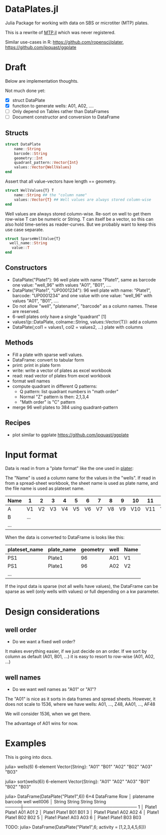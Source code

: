 # DataPlates.jl

Julia Package for working with data on SBS or microtiter (MTP) plates.

This is a rewrite of [MTP.jl](https://github.com/tp2750/MTP.jl) which was never registered.

Similar use-cases in R:  https://github.com/ropensci/plater, https://github.com/jpquast/ggplate

# Draft

Below are implementation thoughts.

Not much done yet:

* [X] struct DataPlate
* [X] function to generate wells: A01, A02, ....
* [ ] Only depend on Tables rather than DataFrames
* [ ] Document constructor and conversion to DataFrame

## Structs
``` julia
struct DataPlate
    name::String
    barcode::String
    geometry::Int
	quadrant_pattern::Vector{Int}
    values::Vector{WellValues}
end
```
Assert that all value-vectors have length == geometry.

``` julia
struct WellValues{T} T
    name::String ## the "column name"
    values::Vector{T} ## Well values are always stored column-wise
end
```
Well values are always stored column-wise. Re-sort on well to get them row-wise
T can be numeric or String.
T can itself be a vector, so this can also hold time-series as reader-curves.
But we probably want to keep this use case separate.

``` julia
struct SparseWellValue{T}
  well_name::String
   value::T
end
```


## Constructors

* DataPlate("Plate1"): 96 well plate with name "Plate1", same as barcode one value: "well_96" with values "A01", "B01", ....
* DataPlate("Plate1", "UP0001234"): 96 well plate with name: "Plate1", barcode: "UP0001234" and one value with one value: "well_96" with values "A01", "B01", ....
* Do not allow "well", "platename", "barcode" as a column names. These are reserved.
* 6-well plates only have a single "quadrant" [1]
* values!(p::DataPlate, colname::String, values::Vector{T}): add a column
* DataPlate(;col1 = values1, col2 = values2, ...) plate with columns

## Methods

- Fill a plate with sparse well values.
- DataFrame: convert to tabular form
- print: print in plate form
- write: write a vector of plates as excel workbook
- read: read vector of plates from excel workbook
- format well names
- compute quadrant in different Q patterns:
  - Q pattern: list quadrant numbers in "math order"
  - Normal "Z" pattern is then: 2,1,3,4
  - "Math order" is "C" pattern
- merge 96 well plates to 384 using quadrant-pattern

## Recipes

- plot similar to ggplate https://github.com/jpquast/ggplate

# Input format

Data is read in from a "plate format" like the one used in [plater](https://cran.r-project.org/web/packages/plater/vignettes/plater-basics.html):

The "Name" is used a column name for the values in the "wells".
If read in from a spread-sheet workbook, the sheet name is used as plate name, and the file name is used as plateset name.

| Name | 1   | 2  | 3  | 4  | 5  | 6  | 7  | 8  | 9  | 10  | 11  | 12  |
|------|-----|----|----|----|----|----|----|----|----|-----|-----|-----|
| A    | V1  | V2 | V3 | V4 | V5 | V6 | V7 | V8 | V9 | V10 | V11 | V12 |
| B    | ... |    |    |    |    |    |    |    |    |     |     |     |
| ...  |     |    |    |    |    |    |    |    |    |     |     |     |

When the data is converted to DataFrame is looks like this:

| plateset_name | plate_name | geometry | well | Name |
| ---           | ---        | ---      | ---  | ---  |
| PS1           | Plate1     | 96       | A01  | V1   |
| PS1           | Plate1     | 96       | A02  | V2   |
| ...           |            |          |      |      |

If the input data is sparse (not all wells have values), the DataFrame can be sparse as well (only wells with values) or full depending on a kw parameter.

# Design considerations

## well order

* Do we want a fixed well order?

It makes everything easier, if we just decide on an order.
If we sort by column as default (A01, B01, ...) it is easy to resort to row-wise (A01, A02, ...)

## well names

* Do we want well names as "A01" or "A1"?

The "A01" is nice as it sorts in data frames and spread sheets.
However, it does not scale to 1536, where we have wells:  A01, ..., Z48, AA01, ..., AF48

We will consider 1536, when we get there.

The advantage of A01 wins for now.

# Examples

This is going into docs.

julia> wells(6)
6-element Vector{String}:
 "A01"
 "B01"
 "A02"
 "B02"
 "A03"
 "B03"

julia> sort(wells(6))
6-element Vector{String}:
 "A01"
 "A02"
 "A03"
 "B01"
 "B02"
 "B03"

julia> DataFrame(DataPlate("Plate1",6))
6×4 DataFrame
 Row │ platename  barcode  well    well006
     │ String     String   String  String
─────┼─────────────────────────────────────
   1 │ Plate1     Plate1   A01     A01
   2 │ Plate1     Plate1   B01     B01
   3 │ Plate1     Plate1   A02     A02
   4 │ Plate1     Plate1   B02     B02
   5 │ Plate1     Plate1   A03     A03
   6 │ Plate1     Plate1   B03     B03

TODO:
julia> DataFrame(DataPlate("Plate1",6; activity = [1,2,3,4,5,6]))
